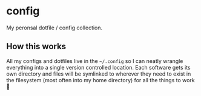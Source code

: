 # config

My peronsal dotfile / config collection.

## How this works

All my configs and dotfiles live in the `~/.config` so I can neatly wrangle everything into a single version controlled location. Each software gets its own directory and files will be symlinked to wherever they need to exist in the filesystem (most often into my home directory) for all the things to work :pray:
